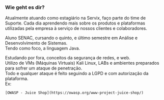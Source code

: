 ### Wie geht es dir?
Atualmente atuando como estagiário na Servix, faço parte do time de Suporte.
Cada dia aprendendo mais sobre os produtos e plataformas utilizadas pela empresa à serviço de nossos clientes e colaboradores.

Aluno SENAC, cursando o quinto, e último semestre em Análise e Desenvolvimento de Sistemas. \
Tendo como foco, a linguagem Java.

Estudando por fora, conceitos da segurança de redes, e web. \
Utilizo de VMs (Máquinas Virtuais) Kali Linux, LABs e ambientes preparados para sofrer um ataque de penetração. \
Todo e qualquer ataque é feito seguindo a LGPD e com autorização da plataforma. \
Ex:
```
[OWASP - Juice Shop](https://owasp.org/www-project-juice-shop/)
```
<!--
**RafaelEtec/RafaelETEC** is a ✨ _special_ ✨ repository because its `README.md` (this file) appears on your GitHub profile.

Here are some ideas to get you started:

- 🔭 I’m currently working on ...
- 🌱 I’m currently learning ...
- 👯 I’m looking to collaborate on ...
- 🤔 I’m looking for help with ...
- 💬 Ask me about ...
- 📫 How to reach me: ...
- 😄 Pronouns: ...
- ⚡ Fun fact: ...
-->

